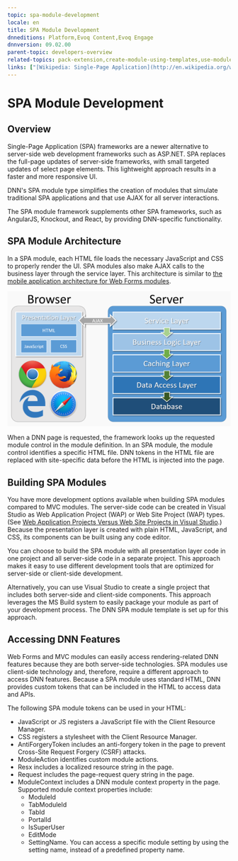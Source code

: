 ```yaml
---
topic: spa-module-development
locale: en
title: SPA Module Development
dnneditions: Platform,Evoq Content,Evoq Engage
dnnversion: 09.02.00
parent-topic: developers-overview
related-topics: pack-extension,create-module-using-templates,use-module-creator,providers
links: ["[Wikipedia: Single-Page Application](http://en.wikipedia.org/wiki/Single-page_application)","[DNN Wiki: Token Replacement API](http://www.dnnsoftware.com/wiki/ipropertyaccess)","[DNN Wiki: Standard DNN Tokens](http://www.dnnsoftware.com/wiki/tokens)"]
---
```


# SPA Module Development

## Overview

Single-Page Application (SPA) frameworks are a newer alternative to server-side web development frameworks such as ASP.NET. SPA replaces the full-page updates of server-side frameworks, with small targeted updates of select page elements. This lightweight approach results in a faster and more responsive UI.

DNN's SPA module type simplifies the creation of modules that simulate traditional SPA applications and that use AJAX for all server interactions.

The SPA module framework supplements other SPA frameworks, such as AngularJS, Knockout, and React, by providing DNN-specific functionality.

## SPA Module Architecture

In a SPA module, each HTML file loads the necessary JavaScript and CSS to properly render the UI. SPA modules also make AJAX calls to the business layer through the service layer. This architecture is similar to [the mobile application architecture for Web Forms modules](web-forms-module-development).

  

![Logical architecture of a SPA module](img/gra-module-architecture-spa.png)

  

When a DNN page is requested, the framework looks up the requested module control in the module definition. In an SPA module, the module control identifies a specific HTML file. DNN tokens in the HTML file are replaced with site-specific data before the HTML is injected into the page.

## Building SPA Modules

You have more development options available when building SPA modules compared to MVC modules. The server-side code can be created in Visual Studio as Web Application Project (WAP) or Web Site Project (WAP) types. (See [Web Application Projects Versus Web Site Projects in Visual Studio](http://msdn.microsoft.com/en-us/library/dd547590%28v=vs.110%29.aspx).) Because the presentation layer is created with plain HTML, JavaScript, and CSS, its components can be built using any code editor.

You can choose to build the SPA module with all presentation layer code in one project and all server-side code in a separate project. This approach makes it easy to use different development tools that are optimized for server-side or client-side development.

Alternatively, you can use Visual Studio to create a single project that includes both server-side and client-side components. This approach leverages the MS Build system to easily package your module as part of your development process. The DNN SPA module template is set up for this approach.

## Accessing DNN Features

Web Forms and MVC modules can easily access rendering-related DNN features because they are both server-side technologies. SPA modules use client-side technology and, therefore, require a different approach to access DNN features. Because a SPA module uses standard HTML, DNN provides custom tokens that can be included in the HTML to access data and APIs.

The following SPA module tokens can be used in your HTML:

*   JavaScript or JS registers a JavaScript file with the Client Resource Manager.
*   CSS registers a stylesheet with the Client Resource Manager.
*   AntiForgeryToken includes an anti-forgery token in the page to prevent Cross-Site Request Forgery (CSRF) attacks.
*   ModuleAction identifies custom module actions.
*   Resx includes a localized resource string in the page.
*   Request includes the page-request query string in the page.
*   ModuleContext includes a DNN module context property in the page. Supported module context properties include:
    *   ModuleId
    *   TabModuleId
    *   TabId
    *   PortalId
    *   IsSuperUser
    *   EditMode
    *   SettingName. You can access a specific module setting by using the setting name, instead of a predefined property name.